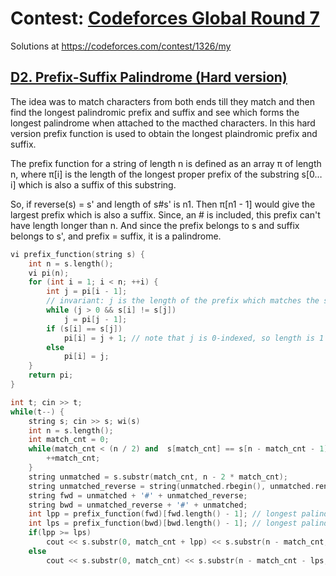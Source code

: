 # Contest: [Codeforces Global Round 7](https://codeforces.com/contest/1326)
Solutions at https://codeforces.com/contest/1326/my

## [D2. Prefix-Suffix Palindrome (Hard version)](https://codeforces.com/contest/1326/problem/D2)
The idea was to match characters from both ends till they match and then find the longest palindromic prefix and suffix and see which forms the longest palindrome when attached to the macthed characters.
In this hard version prefix function is used to obtain the longest plaindromic prefix and suffix. 

The prefix function for a string of length n is defined as an array π of length n, where π[i] is the length of the longest proper prefix of the substring s[0…i] which is also a suffix of this substring. 

So, if reverse(s) = s' and length of s#s' is n1. Then π[n1 - 1] would give the largest prefix which is also a suffix. Since, an # is included, this prefix can't have length longer than n. And since the prefix belongs to s and suffix belongs to s', and prefix = suffix, it is a palindrome.
```cpp
vi prefix_function(string s) {
    int n = s.length();
    vi pi(n);
    for (int i = 1; i < n; ++i) {
        int j = pi[i - 1];
        // invariant: j is the length of the prefix which matches the suffix at i - 1
        while (j > 0 && s[i] != s[j])
            j = pi[j - 1];
        if (s[i] == s[j])
            pi[i] = j + 1; // note that j is 0-indexed, so length is 1 more
        else
            pi[i] = j;
    }
    return pi;
}

int t; cin >> t;
while(t--) {
    string s; cin >> s; wi(s)
    int n = s.length();
    int match_cnt = 0;
    while(match_cnt < (n / 2) and  s[match_cnt] == s[n - match_cnt - 1]) {
        ++match_cnt;
    }
    string unmatched = s.substr(match_cnt, n - 2 * match_cnt);
    string unmatched_reverse = string(unmatched.rbegin(), unmatched.rend());
    string fwd = unmatched + '#' + unmatched_reverse;
    string bwd = unmatched_reverse + '#' + unmatched;
    int lpp = prefix_function(fwd)[fwd.length() - 1]; // longest palindromic prefix
    int lps = prefix_function(bwd)[bwd.length() - 1]; // longest palindromic suffix
    if(lpp >= lps)
        cout << s.substr(0, match_cnt + lpp) << s.substr(n - match_cnt, match_cnt) << endl;
    else
        cout << s.substr(0, match_cnt) << s.substr(n - match_cnt - lps, match_cnt + lps) << endl;
```